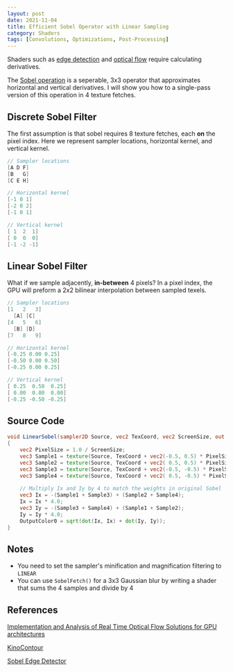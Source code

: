 ```yaml
---
layout: post
date: 2021-11-04
title: Efficient Sobel Operator with Linear Sampling
category: Shaders
tags: [Convolutions, Optimizations, Post-Processing]
---
```


Shaders such as [edge detection](https://github.com/keijiro/KinoContour) and [optical flow](https://oa.upm.es/47692/) require calculating derivatives.

The [Sobel operation](https://homepages.inf.ed.ac.uk/rbf/HIPR2/sobel.htm) is a seperable, 3x3 operator that approximates horizontal and vertical derivatives. I will show you how to a single-pass version of this operation in 4 texture fetches.

## Discrete Sobel Filter

The first assumption is that sobel requires 8 texture fetches, each **on** the pixel index. Here we represent sampler locations, horizontal kernel, and vertical kernel.

```glsl
// Sampler locations
[A D F]
[B   G]
[C E H]

// Horizontal kernel
[-1 0 1]
[-2 0 2]
[-1 0 1]

// Vertical kernel
[ 1  2  1]
[ 0  0  0]
[-1 -2 -1]
```

## Linear Sobel Filter

What if we sample adjacently, **in-between** 4 pixels? In a pixel index, the GPU will preform a 2x2 bilinear interpolation between sampled texels.

```glsl
// Sampler locations
[1   2   3]
  [A] [C]
[4   5   6]
  [B] [D]
[7   8   9]

// Horizontal kernel
[-0.25 0.00 0.25]
[-0.50 0.00 0.50]
[-0.25 0.00 0.25]

// Vertical kernel
[ 0.25  0.50  0.25]
[ 0.00  0.00  0.00]
[-0.25 -0.50 -0.25]
```

## Source Code

```glsl
void LinearSobel(sampler2D Source, vec2 TexCoord, vec2 ScreenSize, out float OutputColor0)
{
    vec2 PixelSize = 1.0 / ScreenSize;
    vec3 Sample1 = texture(Source, TexCoord + vec2(-0.5, 0.5) * PixelSize).rgb;
    vec3 Sample2 = texture(Source, TexCoord + vec2( 0.5, 0.5) * PixelSize).rgb;
    vec3 Sample3 = texture(Source, TexCoord + vec2(-0.5, -0.5) * PixelSize).rgb;
    vec3 Sample4 = texture(Source, TexCoord + vec2( 0.5, -0.5) * PixelSize).rgb;
    
    // Multiply Ix and Iy by 4 to match the weights in original Sobel
    vec3 Ix = -(Sample1 + Sample3) + (Sample2 + Sample4);
    Ix = Ix * 4.0;
    vec3 Iy = -(Sample3 + Sample4) + (Sample1 + Sample2);
    Iy = Iy * 4.0;
    OutputColor0 = sqrt(dot(Ix, Ix) + dot(Iy, Iy));
}
```

## Notes

+ You need to set the sampler's minification and magnification filtering to `LINEAR`
+ You can use `SobelFetch()` for a 3x3 Gaussian blur by writing a shader that sums the 4 samples and divide by 4

## References

[Implementation and Analysis of Real Time Optical Flow Solutions for GPU architectures](https://oa.upm.es/47692/)

[KinoContour](https://github.com/keijiro/KinoContour)

[Sobel Edge Detector](https://homepages.inf.ed.ac.uk/rbf/HIPR2/sobel.htm)
